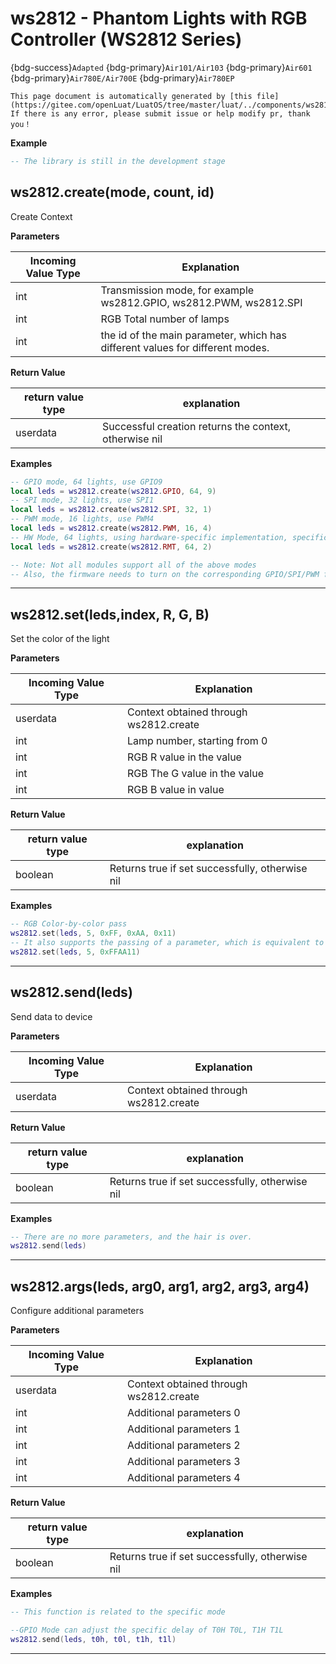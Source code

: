 # ws2812 - Phantom Lights with RGB Controller (WS2812 Series)

{bdg-success}`Adapted` {bdg-primary}`Air101/Air103` {bdg-primary}`Air601` {bdg-primary}`Air780E/Air700E` {bdg-primary}`Air780EP`

```{note}
This page document is automatically generated by [this file](https://gitee.com/openLuat/LuatOS/tree/master/luat/../components/ws2812/binding/luat_lib_ws2812.c). If there is any error, please submit issue or help modify pr, thank you！
```


**Example**

```lua
-- The library is still in the development stage

```

## ws2812.create(mode, count, id)



Create Context

**Parameters**

|Incoming Value Type | Explanation|
|-|-|
|int|Transmission mode, for example ws2812.GPIO, ws2812.PWM, ws2812.SPI|
|int|RGB Total number of lamps|
|int|the id of the main parameter, which has different values for different modes.|

**Return Value**

|return value type | explanation|
|-|-|
|userdata|Successful creation returns the context, otherwise nil|

**Examples**

```lua
-- GPIO mode, 64 lights, use GPIO9
local leds = ws2812.create(ws2812.GPIO, 64, 9)
-- SPI mode, 32 lights, use SPI1
local leds = ws2812.create(ws2812.SPI, 32, 1)
-- PWM mode, 16 lights, use PWM4
local leds = ws2812.create(ws2812.PWM, 16, 4)
-- HW Mode, 64 lights, using hardware-specific implementation, specific id need to refer to the manual
local leds = ws2812.create(ws2812.RMT, 64, 2)

-- Note: Not all modules support all of the above modes
-- Also, the firmware needs to turn on the corresponding GPIO/SPI/PWM function to use the corresponding mode


```

---

## ws2812.set(leds,index, R, G, B)



Set the color of the light

**Parameters**

|Incoming Value Type | Explanation|
|-|-|
|userdata|Context obtained through ws2812.create|
|int|Lamp number, starting from 0|
|int|RGB R value in the value|
|int|RGB The G value in the value|
|int|RGB B value in value|

**Return Value**

|return value type | explanation|
|-|-|
|boolean|Returns true if set successfully, otherwise nil|

**Examples**

```lua
-- RGB Color-by-color pass
ws2812.set(leds, 5, 0xFF, 0xAA, 0x11)
-- It also supports the passing of a parameter, which is equivalent to the previous one.
ws2812.set(leds, 5, 0xFFAA11)

```

---

## ws2812.send(leds)



Send data to device

**Parameters**

|Incoming Value Type | Explanation|
|-|-|
|userdata|Context obtained through ws2812.create|

**Return Value**

|return value type | explanation|
|-|-|
|boolean|Returns true if set successfully, otherwise nil|

**Examples**

```lua
-- There are no more parameters, and the hair is over.
ws2812.send(leds)

```

---

## ws2812.args(leds, arg0, arg1, arg2, arg3, arg4)



Configure additional parameters

**Parameters**

|Incoming Value Type | Explanation|
|-|-|
|userdata|Context obtained through ws2812.create|
|int|Additional parameters 0|
|int|Additional parameters 1|
|int|Additional parameters 2|
|int|Additional parameters 3|
|int|Additional parameters 4|

**Return Value**

|return value type | explanation|
|-|-|
|boolean|Returns true if set successfully, otherwise nil|

**Examples**

```lua
-- This function is related to the specific mode

--GPIO Mode can adjust the specific delay of T0H T0L, T1H T1L
ws2812.send(leds, t0h, t0l, t1h, t1l)

```

---

